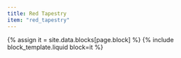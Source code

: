 ```yaml
---
title: Red Tapestry
item: "red_tapestry"
---
```


{% assign it = site.data.blocks[page.block] %}
{% include block_template.liquid block=it %}

